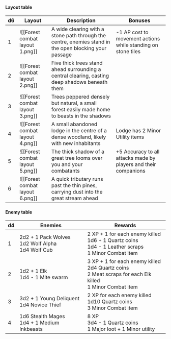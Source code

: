 #### Layout table


| d6  | Layout                          | Description                                                                                           | Bonuses                                                         |
| --- | ------------------------------- | ----------------------------------------------------------------------------------------------------- | --------------------------------------------------------------- |
| 1   | ![[Forest combat layout 1.png]] | A wide clearing with a stone path through the centre, enemies stand in the open blocking your passage | -1 AP cost to movement actions while standing on stone tiles    |
| 2   | ![[Forest combat layout 2.png]] | Five thick trees stand ahead surrounding a central clearing, casting deep shadows beneath them        |                                                                 |
| 3   | ![[Forest combat layout 3.png]] | Trees peppered densely but natural, a small forest easily made home to beasts in the shadows          |                                                                 |
| 4   | ![[Forest combat layout 4.png]] | A small abandoned lodge in the centre of a dense woodland, likely with new inhabitants                | Lodge has 2 Minor Utility items                                 |
| 5   | ![[Forest combat layout 5.png]] | The thick shadow of a great tree looms over you and your combatants                                   | +5 Accuracy to all attacks made by players and their companions |
| 6   | ![[Forest combat layout 6.png]] | A quick tributary runs past the thin pines, carrying dust into the great stream ahead                 |                                                                 |

#### Enemy table


| d4  | Enemies                                               | Rewards                                                                                                        |
| --- | ----------------------------------------------------- | -------------------------------------------------------------------------------------------------------------- |
| 1   | 2d2 + 1 Pack Wolves<br>1d2 Wolf Alpha<br>1d4 Wolf Cub | 2 XP + 1 for each enemy killed<br>1d6 + 1 Quartz coins<br>1d4 - 1 Leather scraps<br>1 Minor Combat item        |
| 2   | 1d2 + 1 Elk<br>1d4 - 1 Mite swarm                     | 3 XP + 1 for each enemy killed<br>2d4 Quartz coins<br>2 Meat scraps for each Elk killed<br>1 Minor Combat item |
| 3   | 3d2 + 1 Young Deliquent<br>1d4 Novice Thief           | 2 XP for each enemy killed<br>1d10 Quartz coins<br>3 Minor Combat item                                         |
| 4   | 1d6 Stealth Mages<br>1d4 + 1 Medium Inkbeasts         | 8 XP<br>3d4 - 1 Quartz coins<br>1 Major loot + 1 Minor utility                                                 |
